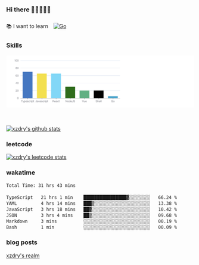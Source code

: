 ### Hi there 👋👋👋👋👋

 :books: I want to learn <a href="https://go.dev/" target="_blank"><img style="margin: 10px" src="https://profilinator.rishav.dev/skills-assets/go-original.svg" alt="Go" height="50" /></a>  

### Skills
![](img/2022-09-05-22-04-20.png)

<br />

[![xzdry's github stats](https://github-readme-stats.vercel.app/api?username=xzdry&count_private=true&show_icons=true&theme=vue)](https://github.com/xzdry)

### leetcode
[![xzdry's leetcode stats](https://leetcard.jacoblin.cool/xzdry-2?theme=light&font=Anek%20Kannada&site=cn)](https://leetcode.cn/u/xzdry-2/)

### wakatime
<!--START_SECTION:waka-->

```text
Total Time: 31 hrs 43 mins

TypeScript   21 hrs 1 min    ████████████████▓░░░░░░░░   66.24 %
YAML         4 hrs 14 mins   ███▒░░░░░░░░░░░░░░░░░░░░░   13.38 %
JavaScript   3 hrs 18 mins   ██▓░░░░░░░░░░░░░░░░░░░░░░   10.42 %
JSON         3 hrs 4 mins    ██▒░░░░░░░░░░░░░░░░░░░░░░   09.68 %
Markdown     3 mins          ░░░░░░░░░░░░░░░░░░░░░░░░░   00.19 %
Bash         1 min           ░░░░░░░░░░░░░░░░░░░░░░░░░   00.09 %
```

<!--END_SECTION:waka-->

### blog posts
[xzdry's realm](https://www.justdry.net/)
